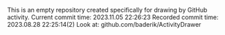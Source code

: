 This is an empty repository created specifically for drawing by GitHub activity.
Current commit time: 2023.11.05 22:26:23
Recorded commit time: 2023.08.28 22:25:14(2)
Look at: github.com/baderik/ActivityDrawer
